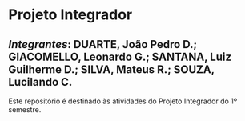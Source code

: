 # Projeto Integrador
## _Integrantes_: DUARTE, João Pedro D.; GIACOMELLO, Leonardo G.; SANTANA, Luiz Guilherme D.; SILVA, Mateus R.; SOUZA, Lucilando C.  
Este repositório é destinado às atividades do Projeto Integrador do 1º semestre.
